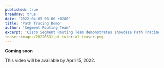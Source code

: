 ```yaml
---
published: true
breadnav: true
date: '2022-04-05 08:00 +0200'
title: 'Path Tracing Demo'
author: 'Segment Routing Team'
excerpt: 'Cisco Segment Routing Team demonstrates showcase Path Tracing demo.'
teaser:images/20220331-pt-tutorial-teaser.png
---    
```

**Coming soon**

This video will be available by April 15, 2022.